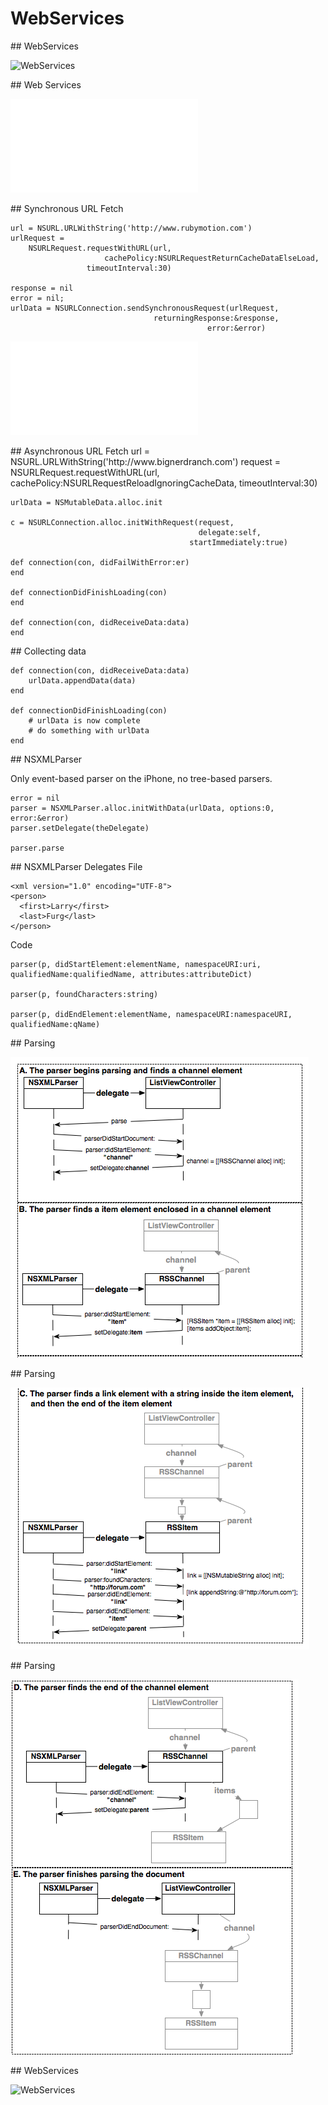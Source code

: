 # WebServices

<slide>
## WebServices

![](tableview.png "WebServices") 

</slide>

<slide>
## Web Services

![](webservices.pdf "WebServices") 

</slide>

<slide>
## Synchronous URL Fetch

    url = NSURL.URLWithString('http://www.rubymotion.com')
    urlRequest = 
        NSURLRequest.requestWithURL(url,
                         cachePolicy:NSURLRequestReturnCacheDataElseLoad,
                     timeoutInterval:30)
        
    response = nil
    error = nil;
    urlData = NSURLConnection.sendSynchronousRequest(urlRequest,
                                    returningResponse:&response,
                                                error:&error)

![](NSURL.pdf "NSURL")

</slide>

<slide>
## Asynchronous URL Fetch
    url = NSURL.URLWithString('http://www.bignerdranch.com')
    request = 
        NSURLRequest.requestWithURL(url,
                         cachePolicy:NSURLRequestReloadIgnoringCacheData,
                     timeoutInterval:30)

    urlData = NSMutableData.alloc.init

    c = NSURLConnection.alloc.initWithRequest(request,
                                              delegate:self,
                                            startImmediately:true)

    def connection(con, didFailWithError:er)
    end

    def connectionDidFinishLoading(con)
    end

    def connection(con, didReceiveData:data)
    end

</slide>

<slide>
## Collecting data

    def connection(con, didReceiveData:data)
        urlData.appendData(data)
    end

    def connectionDidFinishLoading(con)
        # urlData is now complete
        # do something with urlData
    end
    
</slide>

<slide>
## NSXMLParser
 
Only event-based parser on the iPhone, no tree-based parsers.

    error = nil
    parser = NSXMLParser.alloc.initWithData(urlData, options:0, error:&error)
    parser.setDelegate(theDelegate)                                    

    parser.parse 

</slide>
<slide>
## NSXMLParser Delegates
File

    <xml version="1.0" encoding="UTF-8">
    <person>
      <first>Larry</first>
      <last>Furg</last>
    </person>

Code

    parser(p, didStartElement:elementName, namespaceURI:uri, qualifiedName:qualifiedName, attributes:attributeDict)

    parser(p, foundCharacters:string)

    parser(p, didEndElement:elementName, namespaceURI:namespaceURI, qualifiedName:qName)

</slide>
    
<slide>
## Parsing

![](delegateFlowA.png "WebServices") 

</slide>

<slide>
## Parsing

![](delegateFlowB.png "WebServices") 

</slide>

<slide>
## Parsing

![](delegateFlowC.png "WebServices") 

</slide>

<slide>
## WebServices

![](tableview.png "WebServices") 

</slide>
